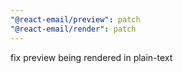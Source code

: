 ```yaml
---
"@react-email/preview": patch
"@react-email/render": patch
---
```


fix preview being rendered in plain-text
